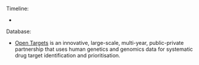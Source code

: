 Timeline: 

* 


Database: 

* [Open Targets](https://www.opentargets.org/) is an innovative, large-scale, multi-year, public-private partnership that uses human genetics and genomics data for systematic drug target identification and prioritisation. 
